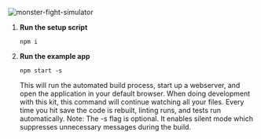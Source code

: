 ![monster-fight-simulator](https://user-images.githubusercontent.com/70945/73541908-75de3200-442b-11ea-8bed-62e571ed01dc.png)


1. **Run the setup script**

    `npm i`

2. **Run the example app**

    `npm start -s`

    This will run the automated build process, start up a webserver, and open the application in your default browser. When doing development with this kit, this command will continue watching all your files. Every time you hit save the code is rebuilt, linting runs, and tests run automatically. Note: The -s flag is optional. It enables silent mode which suppresses unnecessary messages during the build.

